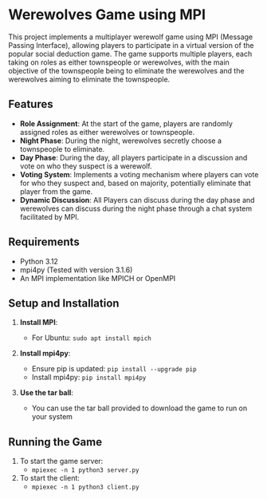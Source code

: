 # Werewolves Game using MPI

This project implements a multiplayer werewolf game using MPI (Message Passing Interface), allowing players to participate in a virtual version of the popular social deduction game. The game supports multiple players, each taking on roles as either townspeople or werewolves, with the main objective of the townspeople being to eliminate the werewolves and the werewolves aiming to eliminate the townspeople.

## Features

- **Role Assignment**: At the start of the game, players are randomly assigned roles as either werewolves or townspeople.
- **Night Phase**: During the night, werewolves secretly choose a townspeople to eliminate.
- **Day Phase**: During the day, all players participate in a discussion and vote on who they suspect is a werewolf.
- **Voting System**: Implements a voting mechanism where players can vote for who they suspect and, based on majority, potentially eliminate that player from the game.
- **Dynamic Discussion**: All Players can discuss during the day phase and werewolves can discuss during the night phase through a chat system facilitated by MPI.

## Requirements

- Python 3.12
- mpi4py (Tested with version 3.1.6)
- An MPI implementation like MPICH or OpenMPI

## Setup and Installation

1. **Install MPI**:
   - For Ubuntu: `sudo apt install mpich`

2. **Install mpi4py**:
   - Ensure pip is updated: `pip install --upgrade pip`
   - Install mpi4py: `pip install mpi4py`

3. **Use the tar ball**:
   - You can use the tar ball provided to download the game to run on your system

## Running the Game

1. To start the game server:
   - `mpiexec -n 1 python3 server.py`
2. To start the client:
   - `mpiexec -n 1 python3 client.py`

